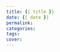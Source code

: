 ```yaml
---
title: {{ title }}
date: {{ date }}
permalink: 
categories: 
tags: 
cover: 
---
```




<!-- more -->

